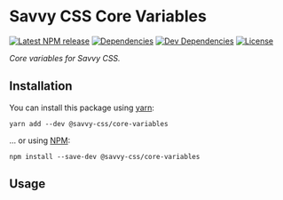 # Savvy CSS Core Variables

[![Latest NPM release][npm-badge]][npm-badge-url]
[![Dependencies][dependencies-badge]][dependencies-badge-url]
[![Dev Dependencies][devDependencies-badge]][devDependencies-badge-url]
[![License][license-badge]][license-badge-url]

_Core variables for Savvy CSS._

## Installation

You can install this package using [yarn](https://yarnpkg.com/en/docs/install):

```shell
yarn add --dev @savvy-css/core-variables
```

... or using [NPM](https://docs.npmjs.com/getting-started/installing-node):

```shell
npm install --save-dev @savvy-css/core-variables
```

## Usage


[npm-badge]: https://img.shields.io/npm/v/@savvy-css/core-variables.svg
[npm-badge-url]: https://www.npmjs.com/package/@savvy-css/core-variables
[license-badge]: https://img.shields.io/npm/l/@savvy-css/core-variables.svg
[license-badge-url]: LICENSE
[dependencies-badge]: https://img.shields.io/david/savvy-css/core-variables.svg
[dependencies-badge-url]: https://david-dm.org/savvy-css/core-variables
[devDependencies-badge]: https://img.shields.io/david/dev/savvy-css/core-variables.svg
[devDependencies-badge-url]: https://david-dm.org/savvy-css/core-variables#info=devDependencies

